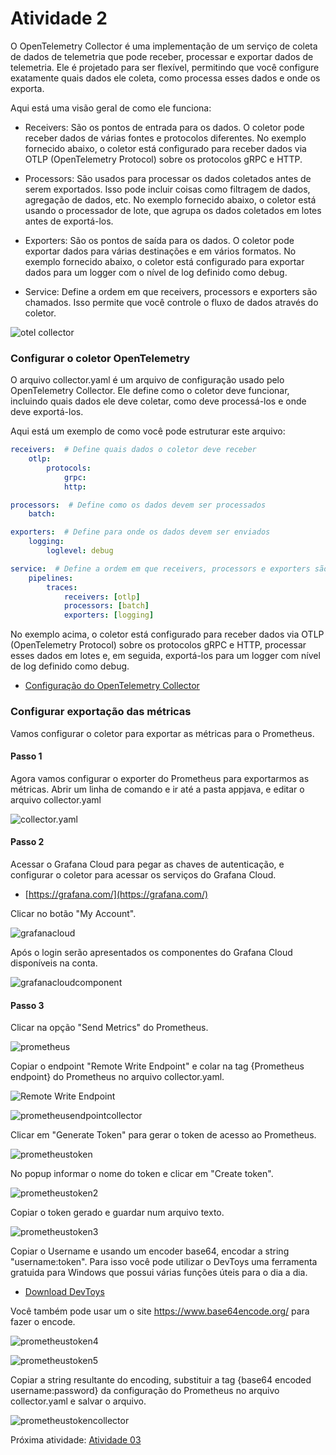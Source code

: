 # Atividade 2

O OpenTelemetry Collector é uma implementação de um serviço de coleta de dados de telemetria que pode receber, processar e exportar dados de telemetria. Ele é projetado para ser flexível, permitindo que você configure exatamente quais dados ele coleta, como processa esses dados e onde os exporta.

Aqui está uma visão geral de como ele funciona:

- Receivers: São os pontos de entrada para os dados. O coletor pode receber dados de várias fontes e protocolos diferentes. No exemplo fornecido abaixo, o coletor está configurado para receber dados via OTLP (OpenTelemetry Protocol) sobre os protocolos gRPC e HTTP.

- Processors: São usados para processar os dados coletados antes de serem exportados. Isso pode incluir coisas como filtragem de dados, agregação de dados, etc. No exemplo fornecido abaixo, o coletor está usando o processador de lote, que agrupa os dados coletados em lotes antes de exportá-los.

- Exporters: São os pontos de saída para os dados. O coletor pode exportar dados para várias destinações e em vários formatos. No exemplo fornecido abaixo, o coletor está configurado para exportar dados para um logger com o nível de log definido como debug.

- Service: Define a ordem em que receivers, processors e exporters são chamados. Isso permite que você controle o fluxo de dados através do coletor.

![otel collector](images/otelcollector.png)

### Configurar o coletor OpenTelemetry
O arquivo collector.yaml é um arquivo de configuração usado pelo OpenTelemetry Collector. Ele define como o coletor deve funcionar, incluindo quais dados ele deve coletar, como deve processá-los e onde deve exportá-los.

Aqui está um exemplo de como você pode estruturar este arquivo:
```yaml
receivers:  # Define quais dados o coletor deve receber
    otlp:
        protocols:
            grpc:
            http:

processors:  # Define como os dados devem ser processados
    batch:

exporters:  # Define para onde os dados devem ser enviados
    logging:
        loglevel: debug

service:  # Define a ordem em que receivers, processors e exporters são chamados
    pipelines:
        traces:
            receivers: [otlp]
            processors: [batch]
            exporters: [logging]
```
No exemplo acima, o coletor está configurado para receber dados via OTLP (OpenTelemetry Protocol) sobre os protocolos gRPC e HTTP, processar esses dados em lotes e, em seguida, exportá-los para um logger com nível de log definido como debug.

- [Configuração do OpenTelemetry Collector](https://opentelemetry.io/docs/collector/configuration/)

### Configurar exportação das métricas

Vamos configurar o coletor para exportar as métricas para o Prometheus.

#### Passo 1
Agora vamos configurar o exporter do Prometheus para exportarmos as métricas.
Abrir um linha de comando e ir até a pasta appjava, e editar o arquivo collector.yaml

![collector.yaml](images/collectoryaml.png)


#### Passo 2
Acessar o Grafana Cloud para pegar as chaves de autenticação, e configurar o coletor para acessar os serviços do Grafana Cloud.

- [https://grafana.com/](https://grafana.com/)


Clicar no botão "My Account".

![grafanacloud](images/grafanacom.png)


Após o login serão apresentados os componentes do Grafana Cloud disponíveis na conta.

![grafanacloudcomponent](images/grafanadatasources.png)


#### Passo 3
Clicar na opção "Send Metrics" do Prometheus.

![prometheus](images/prometheus.png)


Copiar o endpoint "Remote Write Endpoint" e colar na tag {Prometheus endpoint} do Prometheus no arquivo collector.yaml.

![Remote Write Endpoint](images/prometheusendpoint.png)

![prometheusendpointcollector](images/prometheusendpointcollector.png)


Clicar em "Generate Token" para gerar o token de acesso ao Prometheus.

![prometheustoken](images/prometheustoken.png)


No popup informar o nome do token e clicar em "Create token".

![prometheustoken2](images/prometheustoken2.png)


Copiar o token gerado e guardar num arquivo texto.

![prometheustoken3](images/prometheustoken3.png)


Copiar o Username e usando um encoder base64, encodar a string "username:token". Para isso você pode utilizar o DevToys uma ferramenta gratuida para Windows que possui várias funções úteis para o dia a dia.

- [Download DevToys](https://devtoys.app/)

Você também pode usar um o site https://www.base64encode.org/ para fazer o encode.

![prometheustoken4](images/prometheustoken4.png)

![prometheustoken5](images/prometheustoken5.png)


Copiar a string resultante do encoding, substituir a tag {base64 encoded username:password} da configuração do Prometheus no arquivo collector.yaml e salvar o arquivo.

![prometheustokencollector](images/prometheustokencollector.png)


Próxima atividade: [Atividade 03](03-atividade.md)


